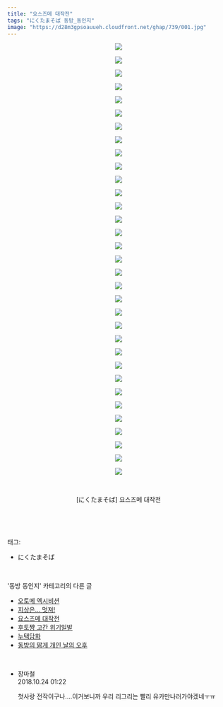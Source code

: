 ```yaml
---
title: "요스즈메 대작전"
tags: "にくたまそば 동방_동인지"
image: "https://d28m3gpsoauueh.cloudfront.net/ghap/739/001.jpg"
---
```

<div class="article">
<p style="text-align: center; clear: none; float: none;"><img src="{{ site.imgserver4 }}/ghap/739/001.jpg"/></p>
<p style="text-align: center; clear: none; float: none;"><img src="{{ site.imgserver4 }}/ghap/739/002.jpg"/></p>
<p style="text-align: center; clear: none; float: none;"><img src="{{ site.imgserver4 }}/ghap/739/003.jpg"/></p>
<p style="text-align: center; clear: none; float: none;"><img src="{{ site.imgserver4 }}/ghap/739/004.jpg"/></p>
<p style="text-align: center; clear: none; float: none;"><img src="{{ site.imgserver4 }}/ghap/739/005.jpg"/></p>
<p style="text-align: center; clear: none; float: none;"><img src="{{ site.imgserver4 }}/ghap/739/006.jpg"/></p>
<p style="text-align: center; clear: none; float: none;"><img src="{{ site.imgserver4 }}/ghap/739/007.jpg"/></p>
<p style="text-align: center; clear: none; float: none;"><img src="{{ site.imgserver4 }}/ghap/739/008.jpg"/></p>
<p style="text-align: center; clear: none; float: none;"><img src="{{ site.imgserver4 }}/ghap/739/009.jpg"/></p>
<p style="text-align: center; clear: none; float: none;"><img src="{{ site.imgserver4 }}/ghap/739/010.jpg"/></p>
<p style="text-align: center; clear: none; float: none;"><img src="{{ site.imgserver4 }}/ghap/739/011.jpg"/></p>
<p style="text-align: center; clear: none; float: none;"><img src="{{ site.imgserver4 }}/ghap/739/012.jpg"/></p>
<p style="text-align: center; clear: none; float: none;"><img src="{{ site.imgserver4 }}/ghap/739/013.jpg"/></p>
<p style="text-align: center; clear: none; float: none;"><img src="{{ site.imgserver4 }}/ghap/739/014.jpg"/></p>
<p style="text-align: center; clear: none; float: none;"><img src="{{ site.imgserver4 }}/ghap/739/015.jpg"/></p>
<p style="text-align: center; clear: none; float: none;"><img src="{{ site.imgserver4 }}/ghap/739/016.jpg"/></p>
<p style="text-align: center; clear: none; float: none;"><img src="{{ site.imgserver4 }}/ghap/739/017.jpg"/></p>
<p style="text-align: center; clear: none; float: none;"><img src="{{ site.imgserver4 }}/ghap/739/018.jpg"/></p>
<p style="text-align: center; clear: none; float: none;"><img src="{{ site.imgserver4 }}/ghap/739/019.jpg"/></p>
<p style="text-align: center; clear: none; float: none;"><img src="{{ site.imgserver4 }}/ghap/739/020.jpg"/></p>
<p style="text-align: center; clear: none; float: none;"><img src="{{ site.imgserver4 }}/ghap/739/021.jpg"/></p>
<p style="text-align: center; clear: none; float: none;"><img src="{{ site.imgserver4 }}/ghap/739/022.jpg"/></p>
<p style="text-align: center; clear: none; float: none;"><img src="{{ site.imgserver4 }}/ghap/739/023.jpg"/></p>
<p style="text-align: center; clear: none; float: none;"><img src="{{ site.imgserver4 }}/ghap/739/024.jpg"/></p>
<p style="text-align: center; clear: none; float: none;"><img src="{{ site.imgserver4 }}/ghap/739/025.jpg"/></p>
<p style="text-align: center; clear: none; float: none;"><img src="{{ site.imgserver4 }}/ghap/739/026.jpg"/></p>
<p style="text-align: center; clear: none; float: none;"><img src="{{ site.imgserver4 }}/ghap/739/027.jpg"/></p>
<p style="text-align: center; clear: none; float: none;"><img src="{{ site.imgserver4 }}/ghap/739/028.jpg"/></p>
<p style="text-align: center; clear: none; float: none;"><img src="{{ site.imgserver4 }}/ghap/739/029.jpg"/></p>
<p style="text-align: center; clear: none; float: none;"><img src="{{ site.imgserver4 }}/ghap/739/030.jpg"/></p>
<p style="text-align: center; clear: none; float: none;"><img src="{{ site.imgserver4 }}/ghap/739/031.jpg"/></p>
<p style="text-align: center; clear: none; float: none;"><img src="{{ site.imgserver4 }}/ghap/739/032.jpg"/></p>
<p style="text-align: center; clear: none; float: none;"><img src="{{ site.imgserver4 }}/ghap/739/033.jpg"/></p>
<p style="text-align: center; clear: none; float: none;"><br/></p>
<p style="text-align: center; clear: none; float: none;">[にくたまそば] 요스즈메 대작전</p>
<p><br/></p>
</div><br/>
<div class="tagTrail">
<p>태그: </p>
<ul>
<li>にくたまそば</li>
</ul>
</div><br/>
<div class="another">
<p>'동방 동인지' 카테고리의 다른 글</p>
<ul>
<li><a href="/ghap_741">오토메 엑시비션</a></li>
<li><a href="/ghap_740">지상은... 멋져!</a></li>
<li><a href="/ghap_739">요스즈메 대작전</a></li>
<li><a href="/ghap_738">후토쨩 고간 위기일발</a></li>
<li><a href="/ghap_737">누택담화</a></li>
<li><a href="/ghap_736">동방의 맑게 개인 날의 오후</a></li>
</ul>
</div><br/>
<div class="cb_module cb_fluid">
<div class="cb_wrt cb_profile">
<div class="comment">
<ul>
<li class="cb_thumb_off" id="comment15361047">
<div class="cb_comment_area">
<div class="cb_info_area">
<div class="cb_section">
<span class="cb_nick_name">장마철</span>
</div>
<div class="cb_section">
<span class="cb_date">2018.10.24 01:22 </span>
</div>
</div>
<div class="cb_dsc_comment">
<p class="cb_dsc">
											첫사랑 전작이구나....이거보니까 우리 리그리는 빨리 유카만나러가야겠네ㅜㅠ
										</p>
</div>
</div></li>
</ul>
</div>
</div><!-- commentList close -->
</div><br/>

